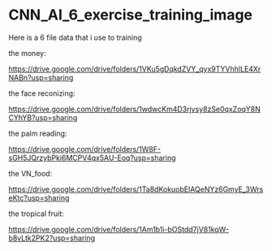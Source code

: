 # CNN_AI_6_exercise_training_image
Here is a 6 file data that i use to training 

the money:

https://drive.google.com/drive/folders/1VKu5gDqkdZVY_qyx9TYVhhlLE4XrNABn?usp=sharing

the face reconizing:

https://drive.google.com/drive/folders/1wdwcKm4D3rjvsy8zSe0qxZoqY8NCYhYB?usp=sharing

the palm reading:

https://drive.google.com/drive/folders/1W8F-sGH5JQrzybPki6MCPV4qx5AU-Eoq?usp=sharing

the VN_food:

https://drive.google.com/drive/folders/1Ta8dKokuobElAQeNYz6GmyE_3WrseKtc?usp=sharing

the tropical fruit:

https://drive.google.com/drive/folders/1Am1b1i-bOStdd7jV81kqW-b8vLtk2PK2?usp=sharing
